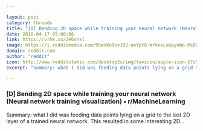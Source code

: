 ```yaml
---

layout: post
category: threads
title: "[D] Bending 2D space while training your neural network (Neural network training visualization)"
date: 2018-04-17 05:08:06
link: https://vrhk.co/2H6sYsl
image: https://i.redditmedia.com/9SmVKn9svJBV-anYpt8-WrkneLoUpynWo-MsDHz8BJA.jpg?w=320&s=1343ca534f979f49d503f15dc2372974
domain: reddit.com
author: "reddit"
icon: http://www.redditstatic.com/desktop2x/img/favicon/apple-icon-57x57.png
excerpt: "Summary: what I did was feeding data points lying on a grid to the last 2D layer of a trained neural network. This resulted in some interesting 2D..."

---
```


### [D] Bending 2D space while training your neural network (Neural network training visualization) • r/MachineLearning

Summary: what I did was feeding data points lying on a grid to the last 2D layer of a trained neural network. This resulted in some interesting 2D...
